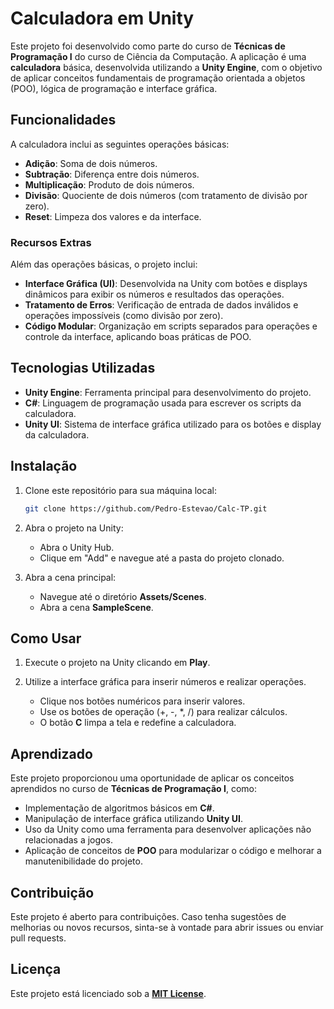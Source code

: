 # Calculadora em Unity

Este projeto foi desenvolvido como parte do curso de **Técnicas de Programação I** do curso de Ciência da Computação. A aplicação é uma **calculadora** básica, desenvolvida utilizando a **Unity Engine**, com o objetivo de aplicar conceitos fundamentais de programação orientada a objetos (POO), lógica de programação e interface gráfica.

## Funcionalidades

A calculadora inclui as seguintes operações básicas:

- **Adição**: Soma de dois números.
- **Subtração**: Diferença entre dois números.
- **Multiplicação**: Produto de dois números.
- **Divisão**: Quociente de dois números (com tratamento de divisão por zero).
- **Reset**: Limpeza dos valores e da interface.

### Recursos Extras

Além das operações básicas, o projeto inclui:

- **Interface Gráfica (UI)**: Desenvolvida na Unity com botões e displays dinâmicos para exibir os números e resultados das operações.
- **Tratamento de Erros**: Verificação de entrada de dados inválidos e operações impossíveis (como divisão por zero).
- **Código Modular**: Organização em scripts separados para operações e controle da interface, aplicando boas práticas de POO.

## Tecnologias Utilizadas

- **Unity Engine**: Ferramenta principal para desenvolvimento do projeto.
- **C#**: Linguagem de programação usada para escrever os scripts da calculadora.
- **Unity UI**: Sistema de interface gráfica utilizado para os botões e display da calculadora.

## Instalação

1. Clone este repositório para sua máquina local:
   
   ```bash
   git clone https://github.com/Pedro-Estevao/Calc-TP.git

2. Abra o projeto na Unity:
   - Abra o Unity Hub.
   - Clique em "Add" e navegue até a pasta do projeto clonado.

3. Abra a cena principal:
   - Navegue até o diretório **Assets/Scenes**.
   - Abra a cena **SampleScene**.

## Como Usar

1. Execute o projeto na Unity clicando em **Play**.
   
2. Utilize a interface gráfica para inserir números e realizar operações.
   - Clique nos botões numéricos para inserir valores.
   - Use os botões de operação (+, -, *, /) para realizar cálculos.
   - O botão **C** limpa a tela e redefine a calculadora.

## Aprendizado

Este projeto proporcionou uma oportunidade de aplicar os conceitos aprendidos no curso de **Técnicas de Programação I**, como:
- Implementação de algoritmos básicos em **C#**.
- Manipulação de interface gráfica utilizando **Unity UI**.
- Uso da Unity como uma ferramenta para desenvolver aplicações não relacionadas a jogos.
- Aplicação de conceitos de **POO** para modularizar o código e melhorar a manutenibilidade do projeto.

## Contribuição

Este projeto é aberto para contribuições. Caso tenha sugestões de melhorias ou novos recursos, sinta-se à vontade para abrir issues ou enviar pull requests.

## Licença

Este projeto está licenciado sob a **[MIT License](https://mit-license.org/)**.
